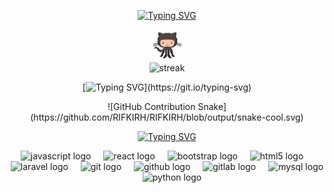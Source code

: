 <!-- Initial Section -->
<div align="center">


<!-- Introduction -->
[![Typing SVG](https://readme-typing-svg.herokuapp.com?font=Fira+Code&pause=1000&width=435&lines=Hi%2C+I'm+Rifki+Rahmatun+Hidayah)](https://git.io/typing-svg)

<img src="./assets/octocat.gif" alt="git" width="50" />

<!--
**RIFKIRH/RIFKIRH** is a ✨ _special_ ✨ repository because its `README.md` (this file) appears on your GitHub profile.

Here are some ideas to get you started:

- 🔭 I’m currently working on ...
- 🌱 I’m currently learning ...
- 👯 I’m looking to collaborate on ...
- 🤔 I’m looking for help with ...
- 💬 Ask me about ...
- 📫 How to reach me: ...
- 😄 Pronouns: ...
- ⚡ Fun fact: ...
https://media.giphy.com/media/6vj5quVNRhoQw/giphy.gif?cid=ecf05e47hostozo26mop76oazhp9zscat6bi4yqo213gi2h2&ep=v1_gifs_search&rid=giphy.gif&ct=g
-->


</div>
<div align="center">
 <img src="https://github-readme-streak-stats-seven-azure.vercel.app?user=RIFKIRH&theme=tokyonight-duo&hide_border=true&border_radius=2" alt="streak">
</div>

<div align="center">

[![Typing SVG](https://readme-typing-svg.herokuapp.com?font=Fira+Code&pause=1000&width=435&lines=Contributions+Under+Attack+!!)](https://git.io/typing-svg)

<picture>
  <!-- GitHub Contribution Snake -->
  ![GitHub Contribution Snake](https://github.com/RIFKIRH/RIFKIRH/blob/output/snake-cool.svg)
</picture>

<div align="center">

[![Typing SVG](https://readme-typing-svg.herokuapp.com?font=Fira+Code&pause=1000&color=31B5F7&width=435&lines=I+Usually+Usin)](https://git.io/typing-svg)
</div>

<div align="center">
  <img src="https://cdn.jsdelivr.net/gh/devicons/devicon/icons/javascript/javascript-original.svg" height="40" alt="javascript logo"  />
  <img width="12" />
  <img src="https://cdn.jsdelivr.net/gh/devicons/devicon/icons/react/react-original.svg" height="40" alt="react logo"  />
  <img width="12" />
  <img src="https://cdn.jsdelivr.net/gh/devicons/devicon/icons/bootstrap/bootstrap-original.svg" height="40" alt="bootstrap logo"  />
  <img width="12" />
  <img src="https://cdn.jsdelivr.net/gh/devicons/devicon/icons/html5/html5-original.svg" height="40" alt="html5 logo"  />
  <img width="12" />
  <img src="https://cdn.jsdelivr.net/gh/devicons/devicon/icons/laravel/laravel-original.svg" height="40" alt="laravel logo"  />
  <img width="12" />
  <img src="https://cdn.jsdelivr.net/gh/devicons/devicon/icons/git/git-original.svg" height="40" alt="git logo"  />
  <img width="12" />
  <img src="https://cdn.jsdelivr.net/gh/devicons/devicon/icons/github/github-original.svg" height="40" alt="github logo"  />
  <img width="12" />
  <img src="https://cdn.jsdelivr.net/gh/devicons/devicon/icons/gitlab/gitlab-original.svg" height="40" alt="gitlab logo"  />
  <img width="12" />
  <img src="https://cdn.jsdelivr.net/gh/devicons/devicon/icons/mysql/mysql-original.svg" height="40" alt="mysql logo"  />
  <img width="12" />
  <img src="https://cdn.jsdelivr.net/gh/devicons/devicon/icons/python/python-original.svg" height="40" alt="python logo"  />
</div>

###